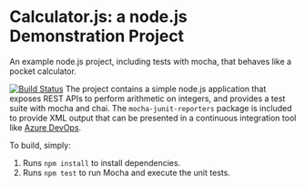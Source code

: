 Calculator.js: a node.js Demonstration Project
==============================================
An example node.js project, including tests with mocha, that behaves like
a pocket calculator.

[![Build Status](https://sebastianszumi.visualstudio.com/DevOps%20UG%20demo/_apis/build/status/SzumigalskiS.DevOpsDemo?branchName=master)](https://sebastianszumi.visualstudio.com/DevOps%20UG%20demo/_build/latest?definitionId=3?branchName=master)
The project contains a simple node.js application that exposes REST APIs
to perform arithmetic on integers, and provides a test suite with mocha
and chai.  The `mocha-junit-reporters` package is included to provide XML
output that can be presented in a continuous integration tool like
[Azure DevOps](https://azure.com/devops).

To build, simply:

1. Runs `npm install` to install dependencies.
2. Runs `npm test` to run Mocha and execute the unit tests.

